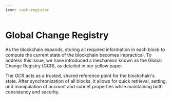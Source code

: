 ```yaml
---
icon: cash-register
---
```


# Global Change Registry

As the blockchain expands, storing all required information in each block to compute the current state of the blockchain becomes impractical. To address this issue, we have introduced a mechanism known as the Global Change Registry (GCR), as detailed in our yellow paper.

The GCR acts as a trusted, shared reference point for the blockchain's state. After synchronization of all blocks, it allows for quick retrieval, setting, and manipulation of account and subnet properties while maintaining both consistency and security.
